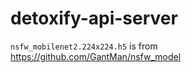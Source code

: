 # detoxify-api-server

```nsfw_mobilenet2.224x224.h5``` is from https://github.com/GantMan/nsfw_model
